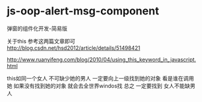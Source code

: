 # js-oop-alert-msg-component
弹窗的组件化开发-简易版

关于this 参考这两篇文章即可
http://blog.csdn.net/hsd2012/article/details/51498421

http://www.ruanyifeng.com/blog/2010/04/using_this_keyword_in_javascript.html

this如同一个女人 不可缺少她的男人 一定要向上一级找到她的对象 看是谁在调用她 如果没有找到她的对象 就会去全世界windos找 总之 一定要找到 女人不能缺男人
